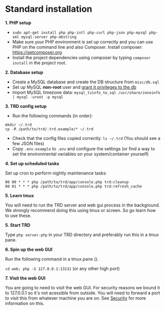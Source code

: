 # Standard installation

**1. PHP setup**
- `sudo apt-get install php php-intl php-curl php-json php-mysql php-xml mysql-server php-mbstring`
- Make sure your PHP environment is set up correctly and you can use PHP on the command line and also Composer. Install composer: https://getcomposer.org
- Install the project dependencies using composer by typing `composer install` in the project root.

**2. Database setup**
- Create a MySQL database and create the DB structure from `misc/db.sql`
- Set up MySQL **non-root** user and [grant it privileges to the db]( https://www.digitalocean.com/community/tutorials/how-to-create-a-new-user-and-grant-permissions-in-mysql)
- Import MySQL timezone data: `mysql_tzinfo_to_sql /usr/share/zoneinfo | mysql -uroot -p mysql`

**3. TRD config setup**
- Run the following commands (in order):
```
mkdir ~/.trd
cp -R /path/to/trd/.trd.example/* ~/.trd
```
- Check that the config files copied correctly: `ls ~/.trd` (You should see a few JSON files)
- Copy `.env.example` to `.env` and configure the settings (or find a way to set the environmental variables on your system/container yourself)

**4. Set up scheduled tasks**

Set up cron to perform nightly maintenance tasks:
```
00 00 * * * php /path/to/trd/app/console.php trd:cleanup
00 01 * * * php /path/to/trd/app/console.php trd:refresh_cache
```

**5. Learn tmux**

You will need to run the TRD server and web gui process in the background. We strongly recommend doing this using tmux or screen. So go learn how to use these.

**5. Start TRD**

Type `php server.php` in your TRD directory and preferably run this in a tmux pane.

**6. Spin up the web GUI**

Run the following command in a tmux pane ().

`cd web; php -S 127.0.0.1:13131` (or any other high port)

**7. Visit the web GUI**

You are going to need to visit the web GUI. For security reasons we bound it to 127.0.0.1 so it's not acessible from outside. You will need to forward a port to visit this from whatever machine you are on. See [Security](security.md) for more information on this.
